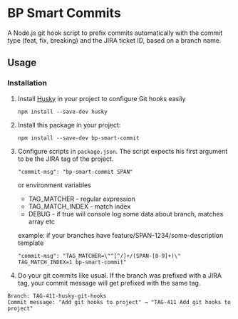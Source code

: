 # BP Smart Commits

A Node.js git hook script to prefix commits automatically with the commit type (feat, fix, breaking) and the JIRA ticket ID, based on a branch name.

## Usage

### Installation
1. Install [Husky](https://www.npmjs.com/package/husky) in your project to configure Git hooks easily
    ```
    npm install --save-dev husky
    ```
2. Install this package in your project:
    ```
    npm install --save-dev bp-smart-commit
    ```
3. Configure scripts in `package.json`. The script expects his first argument to be the JIRA tag of the project.
    ```
    "commit-msg": "bp-smart-commit SPAN"
    ```
    or environment variables 
      
      - TAG_MATCHER - regular expression
      - TAG_MATCH_INDEX - match index
      - DEBUG - if true will console log some data about branch, matches array etc
      
    example: if your branches have feature/SPAN-1234/some-description template
    ```
    "commit-msg": "TAG_MATCHER=\"^[^/]+/(SPAN-[0-9]+)\" TAG_MATCH_INDEX=1 bp-smart-commit"
    ```
    
    
4. Do your git commits like usual. If the branch was prefixed with a JIRA tag, your commit message will get prefixed with
the same tag.

```
Branch: TAG-411-husky-git-hooks
Commit message: "Add git hooks to project" → "TAG-411 Add git hooks to project"
```
